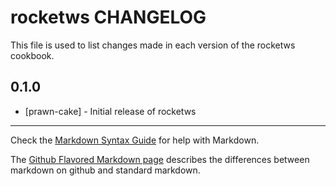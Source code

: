 rocketws CHANGELOG
==================

This file is used to list changes made in each version of the rocketws cookbook.

0.1.0
-----
- [prawn-cake] - Initial release of rocketws

- - -
Check the [Markdown Syntax Guide](http://daringfireball.net/projects/markdown/syntax) for help with Markdown.

The [Github Flavored Markdown page](http://github.github.com/github-flavored-markdown/) describes the differences between markdown on github and standard markdown.

